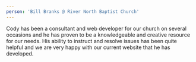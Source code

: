 ```yaml
---
person: 'Bill Branks @ River North Baptist Church'
---
```


Cody has been a consultant and web developer for our church on several occasions and he has proven to be a knowledgeable and creative resource for our needs. His ability to instruct and resolve issues has been quite helpful and we are very happy with our current website that he has developed.
